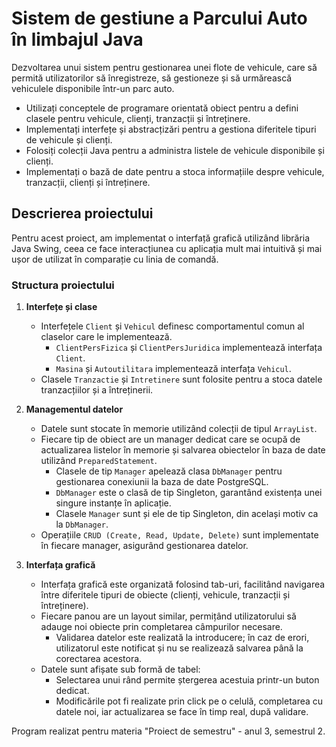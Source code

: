 # Sistem de gestiune a Parcului Auto în limbajul Java

Dezvoltarea unui sistem pentru gestionarea unei flote de vehicule, care să permită utilizatorilor să înregistreze, să gestioneze și să urmărească vehiculele disponibile într-un parc auto.

* Utilizați conceptele de programare orientată obiect pentru a defini clasele pentru vehicule, clienți, tranzacții și întreținere.
* Implementați interfețe și abstracțizări pentru a gestiona diferitele tipuri de vehicule și clienți.
* Folosiți colecții Java pentru a administra listele de vehicule disponibile și clienți.
* Implementați o bază de date pentru a stoca informațiile despre vehicule, tranzacții, clienți și întreținere.

## Descrierea proiectului

Pentru acest proiect, am implementat o interfață grafică utilizând librăria Java Swing, ceea ce face interacțiunea cu aplicația mult mai intuitivă și mai ușor de utilizat în comparație cu linia de comandă.

### Structura proiectului

1. **Interfețe și clase**
   * Interfețele `Client` și `Vehicul` definesc comportamentul comun al claselor care le implementează. 
     * `ClientPersFizica` și `ClientPersJuridica` implementează interfața `Client`.
     * `Masina` și `Autoutilitara` implementează interfața `Vehicul`.
   * Clasele `Tranzactie` și `Intretinere` sunt folosite pentru a stoca datele tranzacțiilor și a întreținerii.

2. **Managementul datelor**
   * Datele sunt stocate în memorie utilizând colecții de tipul `ArrayList`.
   * Fiecare tip de obiect are un manager dedicat care se ocupă de actualizarea listelor în memorie și salvarea obiectelor în baza de date utilizând `PreparedStatement`. 
     * Clasele de tip `Manager` apelează clasa `DbManager` pentru gestionarea conexiunii la baza de date PostgreSQL.
     * `DbManager` este o clasă de tip Singleton, garantând existența unei singure instanțe în aplicație.
     * Clasele `Manager` sunt și ele de tip Singleton, din același motiv ca la `DbManager`.
   * Operațiile `CRUD (Create, Read, Update, Delete)` sunt implementate în fiecare manager, asigurând gestionarea datelor.

3. **Interfața grafică**
   * Interfața grafică este organizată folosind tab-uri, facilitând navigarea între diferitele tipuri de obiecte (clienți, vehicule, tranzacții și întreținere).
   * Fiecare panou are un layout similar, permițând utilizatorului să adauge noi obiecte prin completarea câmpurilor necesare.
     * Validarea datelor este realizată la introducere; în caz de erori, utilizatorul este notificat și nu se realizează salvarea până la corectarea acestora.
   * Datele sunt afișate sub formă de tabel:
     * Selectarea unui rând permite ștergerea acestuia printr-un buton dedicat.
     * Modificările pot fi realizate prin click pe o celulă, completarea cu datele noi, iar actualizarea se face în timp real, după validare.

Program realizat pentru materia "Proiect de semestru" - anul 3, semestrul 2.
